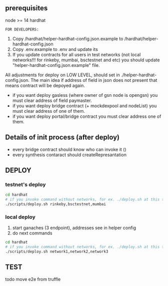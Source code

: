 ## prerequisites
node >= 14
hardhat

`FOR DEVELOPERS:`
1. Copy /hardhat/helper-hardhat-config.json.example to /hardhat/helper-hardhat-config.json
2. Copy .env.example to .env and update its
3. If you update contracts for all users in test networks (not local networks!!! for rinkeby, mumbai, bsctestnet and etc) you should update "helper-hardhat-config.json.example" file.

All adjustments for deploy on LOW LEVEL, should set in ./helper-hardhat-config.json. The main idea if address of field in json does not present that means contract will be depoyed again.
- if you want deploy gasless (where owner of gsn node is opengsn) you must clear address of field paymaster.
- if you want deploy bridge contract (+ mockdexpool and nodeList) you must clear address of one of them.
- if you want deploy portal/bridge contract you must clear address one of them.


## Details of init process (after deploy)

- every bridge contract should know who can invoke it ()
- every synthesis contaract should createRepresantation

## DEPLOY

### testnet's deploy
```bash
cd hardhat
# if you invoke command without networks, for ex. ./deploy.sh at this time, under hood the script will looking empty addresses (see 'FOR DEVELOPERS') and deploy this contratcs
./scripts/deploy.sh rinkeby,bsctestnet,mumbai
```

### local deploy
1. start ganaches (3 endpoint), addresses see in helper config
2. do next commands
```bash
cd hardhat
# if you invoke command without networks, for ex. ./deploy.sh at this time, under hood the script will looking empty addresses (see 'FOR DEVELOPERS') and deploy this contratcs
./scripts/deploy.sh network1,network2,network3
```

## TEST

todo
move e2e from truffle

